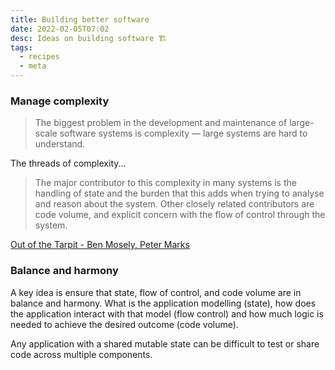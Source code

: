 ```yaml
---
title: Building better software
date: 2022-02-05T07:02
desc: Ideas on building software 🏗️
tags:
  - recipes
  - meta
---
```


### Manage complexity

>  The biggest problem in the development and maintenance of large-scale software systems is complexity — large systems are hard to understand.


The threads of complexity...

> The major contributor to this complexity in many systems is the handling of state and the burden that this adds when trying to analyse and reason about the system. Other closely related contributors are code volume, and explicit concern with the flow of control through the system.

[Out of the Tarpit - Ben Mosely, Peter Marks](http://curtclifton.net/papers/MoseleyMarks06a.pdf)

### Balance and harmony

A key idea is ensure that state, flow of control, and code volume are in balance and harmony. What is the application modelling (state), how does the application interact with that model (flow control) and how much logic is needed to achieve the desired outcome (code volume).

Any application with a shared mutable state can be difficult to test or share code across multiple components.
